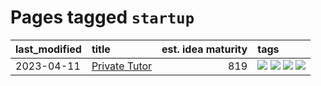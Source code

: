 # Pages tagged `startup`

|last_modified|title|est. idea maturity|tags
|:---|:---|---:|:---|
|2023-04-11|[Private Tutor](../private_tutor.md)|819|[![](https://img.shields.io/badge/tag-ai-d2ea1b)](../tags/ai.md) [![](https://img.shields.io/badge/tag-discussion-b08442)](../tags/discussion.md) [![](https://img.shields.io/badge/tag-education-f1c85)](../tags/education.md) [![](https://img.shields.io/badge/tag-startup-dce8fa)](../tags/startup.md)|